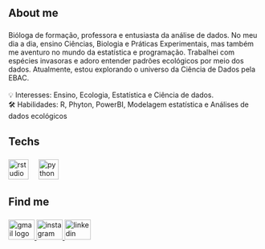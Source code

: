 <h2 align="left">About me</h2>

###

<p align="left">Bióloga de formação, professora e entusiasta da análise de dados. No meu dia a dia, ensino Ciências, Biologia e Práticas Experimentais, mas também me aventuro no mundo da estatística e programação. Trabalhei com espécies invasoras e adoro entender padrões ecológicos por meio dos dados. Atualmente, estou explorando o universo da Ciência de Dados pela EBAC.<br><br> 💡 Interesses: Ensino, Ecologia, Estatística e Ciência de dados.<br> 🛠️ Habilidades: R, Phyton, PowerBI, Modelagem estatística e Análises de dados ecológicos</p>

###

<h2 align="left">Techs</h2>

###

<div align="left">
  <img src="https://cdn.jsdelivr.net/gh/devicons/devicon/icons/rstudio/rstudio-original.svg" height="40" alt="rstudio logo"  />
  <img width="12" />
  <img src="https://cdn.jsdelivr.net/gh/devicons/devicon/icons/python/python-original.svg" height="40" alt="python logo"  />
</div>

###

<h2 align="left">Find me</h2>

###

<div align="left">
  <a href="anamartinsper.bio@gmail.com" target="_blank">
    <img src="https://raw.githubusercontent.com/maurodesouza/profile-readme-generator/master/src/assets/icons/social/gmail/default.svg" width="52" height="40" alt="gmail logo"  />
  </a>
  <a href="@anacarolmper" target="_blank">
    <img src="https://raw.githubusercontent.com/maurodesouza/profile-readme-generator/master/src/assets/icons/social/instagram/default.svg" width="52" height="40" alt="instagram logo"  />
  </a>
  <a href="www.linkedin.com/in/ana-carolina-martins-pereira-22a7741bb" target="_blank">
    <img src="https://raw.githubusercontent.com/maurodesouza/profile-readme-generator/master/src/assets/icons/social/linkedin/default.svg" width="52" height="40" alt="linkedin logo"  />
  </a>
</div>

###

